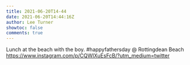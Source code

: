 ```yaml
---
title: 2021-06-20T14-44
date: 2021-06-20T14:44:16Z
author: Lee Turner
showtoc: false
comments: true
---
```


Lunch at the beach with the boy. #happyfathersday @ Rottingdean Beach https://www.instagram.com/p/CQWIXuEsFcB/?utm_medium=twitter

